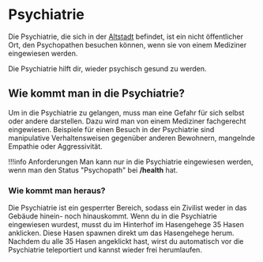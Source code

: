 # Psychiatrie

Die Psychiatrie, die sich in der [Altstadt](../../pages/gebiete/altstadt.md) befindet, ist ein nicht öffentlicher Ort, den Psychopathen besuchen können, wenn sie von einem Mediziner eingewiesen werden.

Die Psychiatrie hilft dir, wieder psychisch gesund zu werden.

## Wie kommt man in die Psychiatrie?
Um in die Psychiatrie zu gelangen, muss man eine Gefahr für sich selbst oder andere darstellen. Dazu wird man von einem Mediziner fachgerecht eingewiesen. Beispiele für einen Besuch in der Psychiatrie sind manipulative Verhaltensweisen gegenüber anderen Bewohnern, mangelnde Empathie oder Aggressivität.

!!!info Anforderungen
   Man kann nur in die Psychiatrie eingewiesen werden, wenn man den Status "Psychopath" bei **/health** hat.

### Wie kommt man heraus?
Die Psychiatrie ist ein gesperrter Bereich, sodass ein Zivilist weder in das Gebäude hinein- noch hinauskommt. Wenn du in die Psychiatrie eingewiesen wurdest, musst du im Hinterhof im Hasengehege 35 Hasen anklicken. Diese Hasen spawnen direkt um das Hasengehege herum. Nachdem du alle 35 Hasen angeklickt hast, wirst du automatisch vor die Psychiatrie teleportiert und kannst wieder frei herumlaufen.
